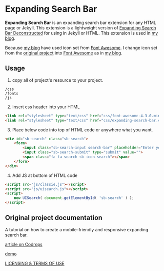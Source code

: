 # Expanding Search Bar

**Expanding Search Bar** is an expanding search bar extension for any HTML page or Jekyll. This extension is a lightweight version of [Expanding Search Bar Deconstructed](http://tympanus.net/Tutorials/ExpandingSearchBar/) for using  in Jekyll or HTML. This extension is used in [my blog](http://mildronize.github.io).

Because [my blog](http://mildronize.github.io) have used icon set from [Font Awesome](fontawesome.io). I change icon set from the [original project](#original-project-documentation) into [Font Awesome](fontawesome.io) as in [my blog](http://mildronize.github.io).

## Usage

1. copy all of project's resource to your project.

  ```
  /css
  /fonts
  /js
  ```

2. Insert css header into your HTML

  ```html
  <link rel="stylesheet" type="text/css" href="css/font-awesome-4.3.0.min.css" />
  <link rel="stylesheet" type="text/css" href="css/expanding-search-bar.css" />
  ```

3. Place below code into top of HTML code or anywhere what you want.

  ```html
  <div id="sb-search" class="sb-search">
      <form>
          <input class="sb-search-input search-bar" placeholder="Enter your search term..." type="text" value="" name="search" id="search">
          <input class="sb-search-submit" type="submit" value="">
          <span class="fa fa-search sb-icon-search"></span>
      </form>
  </div>
  ```

4. Add JS at bottom of HTML code
  ```html
  <script src="js/classie.js"></script>
  <script src="js/uisearch.js"></script>
  <script>
      new UISearch( document.getElementById( 'sb-search' ) );
  </script>
  ```

## Original project documentation
A tutorial on how to create a mobile-friendly and responsive expanding search bar.

[article on Codrops](http://tympanus.net/codrops/?p=15599)

[demo](http://tympanus.net/Tutorials/ExpandingSearchBar/)

[LICENSING & TERMS OF USE](http://tympanus.net/codrops/licensing/)
